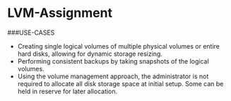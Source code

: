# LVM-Assignment

###USE-CASES
- Creating single logical volumes of multiple physical volumes or entire hard disks, allowing for dynamic storage resizing.
- Performing consistent backups by taking snapshots of the logical volumes.
- Using the volume management approach, the administrator is not required to allocate all disk storage space at initial setup. Some can be held in reserve for later allocation.


```


```